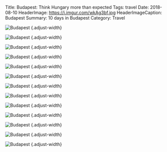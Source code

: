 Title: Budapest: Think Hungary more than expected
Tags: travel
Date: 2018-08-10
HeaderImage: https://i.imgur.com/wkAg3bf.jpg
HeaderImageCaption: Budapest
Summary: 10 days in Budapest
Category: Travel

![Budapest](https://i.imgur.com/mSdtJXE.jpg)
{.adjust-width}

![Budapest](https://i.imgur.com/xrgLI56.jpg)
{.adjust-width}

![Budapest](https://i.imgur.com/B8LJLXr.jpg)
{.adjust-width}

![Budapest](https://i.imgur.com/LvdOKPF.jpg)
{.adjust-width}

![Budapest](https://i.imgur.com/JtdjX0n.jpg)
{.adjust-width}

![Budapest](https://i.imgur.com/Jeujv5h.jpg)
{.adjust-width}

![Budapest](https://i.imgur.com/aAejlak.jpg)
{.adjust-width}

![Budapest](https://i.imgur.com/odyqv1W.jpg)
{.adjust-width}

![Budapest](https://i.imgur.com/2XCxQVK.jpg)
{.adjust-width}

![Budapest](https://i.imgur.com/kJGQVPe.jpg)
{.adjust-width}

![Budapest](https://i.imgur.com/i2oV5Cg.jpg)
{.adjust-width}

![Budapest](https://i.imgur.com/moJHSFx.jpg)
{.adjust-width}

![Budapest](https://i.imgur.com/03nN6JO.jpg)
{.adjust-width}